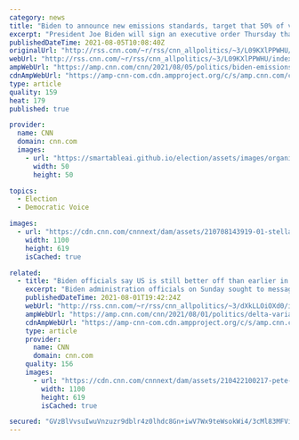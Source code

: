```yaml
---
category: news
title: "Biden to announce new emissions standards, target that 50% of vehicles sold in US by 2030 are electric"
excerpt: "President Joe Biden will sign an executive order Thursday that points the US auto market toward electric vehicles, announcing a new target that half of vehicles sold in the country by 2030 will be battery electric, fuel-cell electric or plug-in hybrid.\n    \n"
publishedDateTime: 2021-08-05T10:08:40Z
originalUrl: "http://rss.cnn.com/~r/rss/cnn_allpolitics/~3/L09KXlPPWHU/index.html"
webUrl: "http://rss.cnn.com/~r/rss/cnn_allpolitics/~3/L09KXlPPWHU/index.html"
ampWebUrl: "https://amp.cnn.com/cnn/2021/08/05/politics/biden-emissions-standards-electric-vehicles/index.html"
cdnAmpWebUrl: "https://amp-cnn-com.cdn.ampproject.org/c/s/amp.cnn.com/cnn/2021/08/05/politics/biden-emissions-standards-electric-vehicles/index.html"
type: article
quality: 159
heat: 179
published: true

provider:
  name: CNN
  domain: cnn.com
  images:
    - url: "https://smartableai.github.io/election/assets/images/organizations/cnn.com-50x50.jpg"
      width: 50
      height: 50

topics:
  - Election
  - Democratic Voice

images:
  - url: "https://cdn.cnn.com/cnnnext/dam/assets/210708143919-01-stellantis-electric-vehicle-strategy-super-tease.jpg"
    width: 1100
    height: 619
    isCached: true

related:
  - title: "Biden officials say US is still better off than earlier in pandemic despite new steps to fight Delta variant"
    excerpt: "Biden administration officials on Sunday sought to message urgent steps taken last week to contain an increase in Delta variant Covid-19 cases as necessary to keep Americans safe, even as they said the country remains in a far better place than earlier in the pandemic.\n    \n"
    publishedDateTime: 2021-08-01T19:42:24Z
    webUrl: "http://rss.cnn.com/~r/rss/cnn_allpolitics/~3/dXkLLOiOXd0/index.html"
    ampWebUrl: "https://amp.cnn.com/cnn/2021/08/01/politics/delta-variant-biden-administration-covid-vaccine-requirements/index.html"
    cdnAmpWebUrl: "https://amp-cnn-com.cdn.ampproject.org/c/s/amp.cnn.com/cnn/2021/08/01/politics/delta-variant-biden-administration-covid-vaccine-requirements/index.html"
    type: article
    provider:
      name: CNN
      domain: cnn.com
    quality: 156
    images:
      - url: "https://cdn.cnn.com/cnnnext/dam/assets/210422100217-pete-buttigieg-0409-super-tease.jpg"
        width: 1100
        height: 619
        isCached: true

secured: "GVzBlVvsuIwuVnzuzr9dblr4z0lhdc8Gn+iwV7Wx9teWsokWi4/3cMl83MFViYmFGsY+bHVOU93KTvt3McP+pQ7RvTs5fXuczebb89DF8v++emh+dQEvJKM7LKZg+0AoSNKNNGH8cuzCyR3jC+JH4rxdlm1tysgPhe6FVCVVdXbLu+WhmduAwzPAZTuD+TfzYCX/jcmbQtAkTVcs24KiTQjPKFGrw/ymfaZaXKS4b8s2kbIOJ7x/3/lVcvz+PSPLNamUdMXDwJinV3o3LBSeIPW85eJpWjDyMGplHsJP8ofEat/C8OxOa5JPLqcf18USw+M8OmJjwT0llMDboepDHH+/SfVRjXPjfuBaihIDRI0=;/6qrnxDR28ONrZPpAQqrMg=="
---
```


